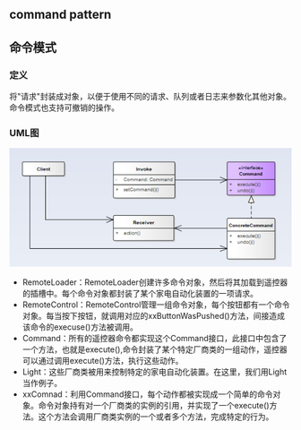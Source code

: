 ## command pattern
## 命令模式

### 定义
将"请求"封装成对象，以便于使用不同的请求、队列或者日志来参数化其他对象。命令模式也支持可撤销的操作。


### UML图

![状态模式](https://github.com/yuechang/picture/blob/master/desginpattern/command-pattern.png)

- RemoteLoader：RemoteLoader创建许多命令对象，然后将其加载到遥控器的插槽中。每个命令对象都封装了某个家电自动化装置的一项请求。
- RemoteControl：RemoteControl管理一组命令对象，每个按钮都有一个命令对象。每当按下按钮，就调用对应的xxButtonWasPushed()方法，间接造成该命令的execuse()方法被调用。
- Command：所有的遥控器命令都实现这个Command接口，此接口中包含了一个方法，也就是execute(),命令封装了某个特定厂商类的一组动作，遥控器可以通过调用execute()方法，执行这些动作。
- Light：这些厂商类被用来控制特定的家电自动化装置。在这里，我们用Light当作例子。
- xxComnad：利用Command接口，每个动作都被实现成一个简单的命令对象。命令对象持有对一个厂商类的实例的引用，并实现了一个execute()方法。这个方法会调用厂商类实例的一个或者多个方法，完成特定的行为。